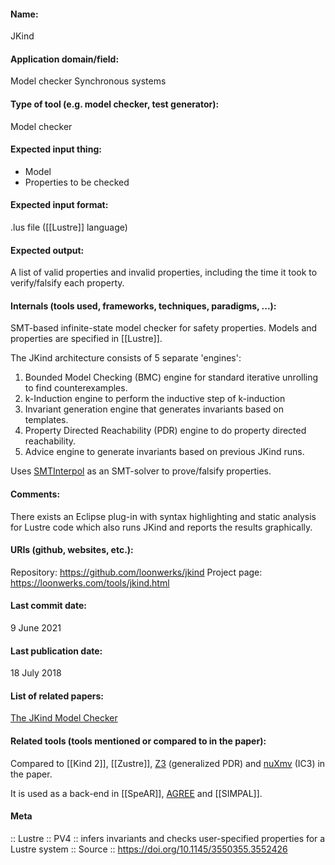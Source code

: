 #### Name:
JKind

#### Application domain/field:
Model checker
Synchronous systems

#### Type of tool (e.g. model checker, test generator):
Model checker

#### Expected input thing:
- Model
- Properties to be checked

#### Expected input format:
.lus file ([[Lustre]] language)

#### Expected output:
A list of valid properties and invalid properties, including the time it took to verify/falsify each property. 

#### Internals (tools used, frameworks, techniques, paradigms, ...):
SMT-based infinite-state model checker for safety properties.
Models and properties are specified in [[Lustre]].

The JKind architecture consists of 5 separate 'engines':
1. Bounded Model Checking (BMC) engine for standard iterative unrolling to find counterexamples.
2. k-Induction engine to perform the inductive step of k-induction
3. Invariant generation engine that generates invariants based on templates.
4. Property Directed Reachability (PDR) engine to do property directed reachability.
5. Advice engine to generate invariants based on previous JKind runs.

Uses [SMTInterpol](../Solvers/SMT/SMTInterpol.md) as an SMT-solver to prove/falsify properties.

#### Comments:
There exists an Eclipse plug-in with syntax highlighting and static analysis for Lustre code which also runs JKind and reports the results graphically.

#### URIs (github, websites, etc.):
Repository: https://github.com/loonwerks/jkind
Project page: https://loonwerks.com/tools/jkind.html

#### Last commit date:
9 June 2021

#### Last publication date:
18 July 2018

#### List of related papers:
[The JKind Model Checker](https://doi.org/10.1007/978-3-319-96142-2_3)

#### Related tools (tools mentioned or compared to in the paper):
Compared to [[Kind 2]], [[Zustre]], [Z3](../Solvers/SMT/Z3.md) (generalized PDR) and [nuXmv](nuXmv.md) (IC3) in the paper.

It is used as a back-end in [[SpeAR]], [AGREE](AGREE.md) and [[SIMPAL]].

#### Meta
:: Lustre
:: PV4 :: infers invariants and checks user-specified properties for a Lustre system
:: Source :: https://doi.org/10.1145/3550355.3552426
